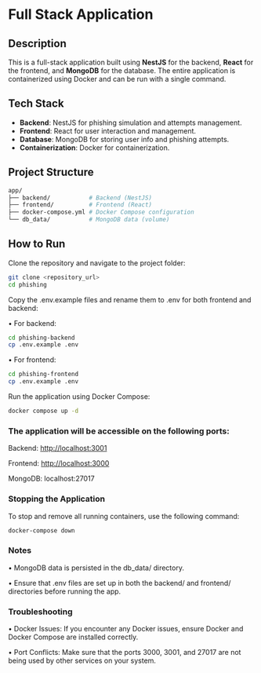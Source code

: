 # Full Stack Application

## Description
This is a full-stack application built using **NestJS** for the backend, **React** for the frontend, and **MongoDB** for the database. The entire application is containerized using Docker and can be run with a single command.

## Tech Stack
- **Backend**: NestJS for phishing simulation and attempts management.
- **Frontend**: React for user interaction and management.
- **Database**: MongoDB for storing user info and phishing attempts.
- **Containerization**: Docker for containerization.

## Project Structure
```bash
app/
├── backend/           # Backend (NestJS)
├── frontend/          # Frontend (React)
├── docker-compose.yml # Docker Compose configuration
└── db_data/           # MongoDB data (volume)
```
## How to Run

 Clone the repository and navigate to the project folder:
   ```bash
git clone <repository_url>
cd phishing
```

Copy the .env.example files and rename them to .env for both frontend and backend:

•	For backend:
```bash
cd phishing-backend
cp .env.example .env
```

•	For frontend:
```bash
cd phishing-frontend
cp .env.example .env
```

Run the application using Docker Compose:
```bash
docker compose up -d
   ```

### The application will be accessible on the following ports:
Backend: <http://localhost:3001>

Frontend: <http://localhost:3000>

MongoDB: localhost:27017

### Stopping the Application

To stop and remove all running containers, use the following command:
```bash
docker-compose down
   ```

### Notes

•	MongoDB data is persisted in the db_data/ directory.

•	Ensure that .env files are set up in both the backend/ and frontend/ directories before running the app.

### Troubleshooting

•	Docker Issues: If you encounter any Docker issues, ensure Docker and Docker Compose are installed correctly.

•	Port Conflicts: Make sure that the ports 3000, 3001, and 27017 are not being used by other services on your system.